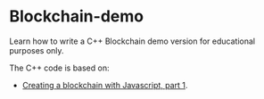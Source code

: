 # Blockchain-demo

Learn how to write a C++ Blockchain demo version for educational purposes only.

The C++ code is based on:

+ [Creating a blockchain with Javascript, part 1](https://www.youtube.com/watch?v=zVqczFZr124).
